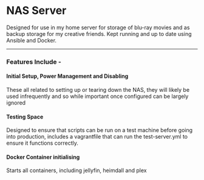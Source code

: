 # NAS Server
Designed for use in my home server for storage of blu-ray movies and as backup storage for my creative friends. Kept running and up to date using Ansible and Docker.

---

### Features Include - 

#### Initial Setup, Power Management and Disabling
These all related to setting up or tearing down the NAS, they will likely be used infrequently and so while important once configured can be largely ignored

#### Testing Space
Designed to ensure that scripts can be run on a test machine before going into production, includes a vagrantfile that can run the test-server.yml to ensure it functions correctly.

#### Docker Container initialising
Starts all containers, including jellyfin, heimdall and plex
